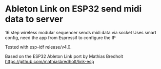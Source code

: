 # Ableton Link on ESP32 send midi data to server

16 step wireless modular sequencer 
sends midi data via socket
Uses smart config, need the app from Espressif to configure the IP

Tested with esp-idf release/v4.0.

Based on the ESP32 Ableton Link port by Mathias Bredholt https://github.com/mathiasbredholt/link-esp


